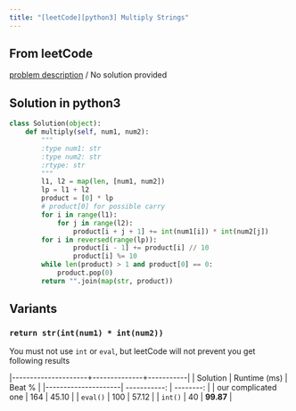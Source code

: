 ```yaml
---
title: "[leetCode][python3] Multiply Strings"
---
```


## From leetCode
[problem description](https://leetcode.com/problems/multiply-strings/description/)
/
No solution provided

## Solution in python3
```python
class Solution(object):
    def multiply(self, num1, num2):
        """
        :type num1: str
        :type num2: str
        :rtype: str
        """
        l1, l2 = map(len, [num1, num2])
        lp = l1 + l2   
        product = [0] * lp 
        # product[0] for possible carry
        for i in range(l1):
            for j in range(l2):
                product[i + j + 1] += int(num1[i]) * int(num2[j])
        for i in reversed(range(lp)):    
                product[i - 1] += product[i] // 10
                product[i] %= 10
        while len(product) > 1 and product[0] == 0:
            product.pop(0)
        return "".join(map(str, product))
```

## Variants

### `return str(int(num1) * int(num2))`
You must not use `int` or `eval`, but leetCode will not prevent you get following results

|---------------------+--------------+-----------|
| Solution            | Runtime (ms) | Beat %    |
|---------------------| -----------: | --------: |
| our complicated one | 164          | 45.10     |
| `eval()`            | 100          | 57.12     |
| `int()`             | 40           | **99.87** |


 


